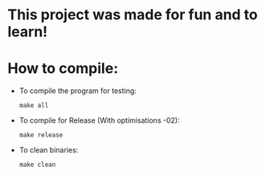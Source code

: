 # This project was made for fun and to learn!

# How to compile:
- To compile the program for testing:
    ```
    make all
    ```
- To compile for Release (With optimisations -02):
    ```
    make release
    ```
- To clean binaries:
    ```
    make clean
    ```